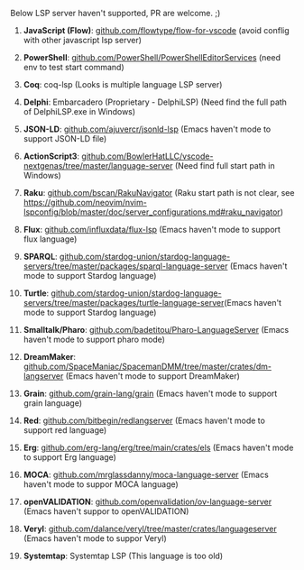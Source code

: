 Below LSP server haven't supported, PR are welcome. ;)

1. **JavaScript (Flow)**: [github.com/flowtype/flow-for-vscode](https://github.com/flowtype/flow-for-vscode) (avoid conflig with other javascript lsp server)

2. **PowerShell**: [github.com/PowerShell/PowerShellEditorServices](https://github.com/PowerShell/PowerShellEditorServices) (need env to test start command)

3. **Coq**: coq-lsp (Looks is multiple language LSP server)

4. **Delphi**: Embarcadero (Proprietary - DelphiLSP) (Need find the full path of DelphiLSP.exe in Windows)

5. **JSON-LD**: [github.com/ajuvercr/jsonld-lsp](https://github.com/ajuvercr/jsonld-lsp) (Emacs haven't mode to support JSON-LD file)

6. **ActionScript3**: [github.com/BowlerHatLLC/vscode-nextgenas/tree/master/language-server](https://github.com/BowlerHatLLC/vscode-nextgenas/tree/master/language-server) (Need find full start path in Windows)

7. **Raku**: [github.com/bscan/RakuNavigator](https://github.com/bscan/RakuNavigator) (Raku start path is not clear, see https://github.com/neovim/nvim-lspconfig/blob/master/doc/server_configurations.md#raku_navigator)

8. **Flux**: [github.com/influxdata/flux-lsp](https://github.com/influxdata/flux-lsp) (Emacs haven't mode to support flux language)

9. **SPARQL**: [github.com/stardog-union/stardog-language-servers/tree/master/packages/sparql-language-server](https://github.com/stardog-union/stardog-language-servers/tree/master/packages/sparql-language-server) (Emacs haven't mode to support Stardog language)

10. **Turtle**: [github.com/stardog-union/stardog-language-servers/tree/master/packages/turtle-language-server](https://github.com/stardog-union/stardog-language-servers/tree/master/packages/turtle-language-server)(Emacs haven't mode to support Stardog language)

11. **Smalltalk/Pharo**: [github.com/badetitou/Pharo-LanguageServer](https://github.com/badetitou/Pharo-LanguageServer) (Emacs haven't mode to support pharo mode)

12. **DreamMaker**: [github.com/SpaceManiac/SpacemanDMM/tree/master/crates/dm-langserver](https://github.com/SpaceManiac/SpacemanDMM/tree/master/crates/dm-langserver) (Emacs haven't mode to support DreamMaker)

13. **Grain**: [github.com/grain-lang/grain](https://github.com/grain-lang/grain) (Emacs haven't mode to support grain language)

14. **Red**: [github.com/bitbegin/redlangserver](https://github.com/bitbegin/redlangserver) (Emacs haven't mode to support red language)

15. **Erg**: [github.com/erg-lang/erg/tree/main/crates/els](https://github.com/erg-lang/erg/tree/main/crates/els) (Emacs haven't mode to support Erg language)

16. **MOCA**: [github.com/mrglassdanny/moca-language-server](https://github.com/mrglassdanny/moca-language-server) (Emacs haven't mode to suppor MOCA language)

17. **openVALIDATION**: [github.com/openvalidation/ov-language-server](https://github.com/openvalidation/ov-language-server) (Emacs haven't suppor to openVALIDATION)

18. **Veryl**: [github.com/dalance/veryl/tree/master/crates/languageserver](https://github.com/dalance/veryl/tree/master/crates/languageserver) (Emacs haven't mode to suppor Veryl)

19. **Systemtap**: Systemtap LSP (This language is too old)
